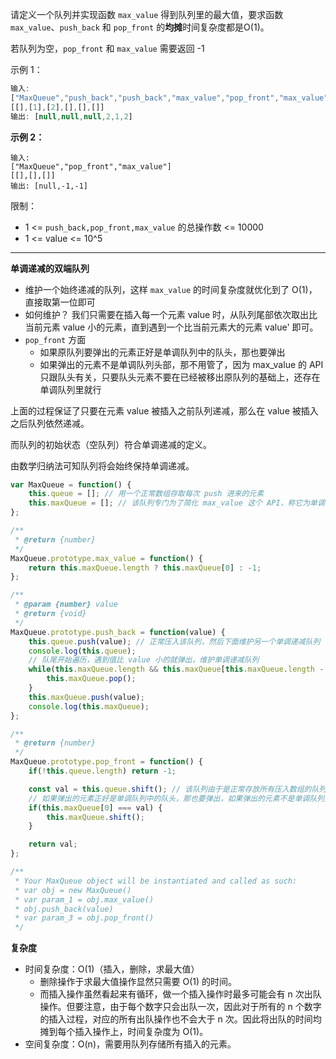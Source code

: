 请定义一个队列并实现函数 `max_value` 得到队列里的最大值，要求函数`max_value`、`push_back` 和 `pop_front` 的**均摊**时间复杂度都是O(1)。

若队列为空，`pop_front` 和 `max_value` 需要返回 -1

示例 1：

```jsx
输入:
["MaxQueue","push_back","push_back","max_value","pop_front","max_value"]
[[],[1],[2],[],[],[]]
输出: [null,null,null,2,1,2]
```

**示例 2：**

```
输入:
["MaxQueue","pop_front","max_value"]
[[],[],[]]
输出: [null,-1,-1]
```

限制：

- 1 <= `push_back,pop_front,max_value` 的总操作数 <= 10000
- 1 <= value <= 10^5

---

**单调递减的双端队列**

- 维护一个始终递减的队列，这样 `max_value` 的时间复杂度就优化到了 O(1)，直接取第一位即可
- 如何维护？ 我们只需要在插入每一个元素 value 时，从队列尾部依次取出比当前元素 value 小的元素，直到遇到一个比当前元素大的元素 value' 即可。
- `pop_front` 方面
    - 如果原队列要弹出的元素正好是单调队列中的队头，那也要弹出
    - 如果弹出的元素不是单调队列头部，那不用管了，因为 max_value 的 API 只跟队头有关，只要队头元素不要在已经被移出原队列的基础上，还存在单调队列里就行

上面的过程保证了只要在元素 value 被插入之前队列递减，那么在 value 被插入之后队列依然递减。

而队列的初始状态（空队列）符合单调递减的定义。

由数学归纳法可知队列将会始终保持单调递减。

```jsx
var MaxQueue = function() {
    this.queue = []; // 用一个正常数组存取每次 push 进来的元素
    this.maxQueue = []; // 该队列专门为了简化 max_value 这个 API，称它为单调递减队列
};

/**
 * @return {number}
 */
MaxQueue.prototype.max_value = function() {
    return this.maxQueue.length ? this.maxQueue[0] : -1;
};

/**
 * @param {number} value
 * @return {void}
 */
MaxQueue.prototype.push_back = function(value) {
    this.queue.push(value); // 正常压入该队列，然后下面维护另一个单调递减队列
    console.log(this.queue);
    // 队尾开始遍历，遇到值比 value 小的就弹出，维护单调递减队列
    while(this.maxQueue.length && this.maxQueue[this.maxQueue.length - 1] < value) {
        this.maxQueue.pop();
    }
    this.maxQueue.push(value);
    console.log(this.maxQueue);
};

/**
 * @return {number}
 */
MaxQueue.prototype.pop_front = function() {
    if(!this.queue.length) return -1;

    const val = this.queue.shift(); // 该队列由于是正常存放所有压入数组的队列，正常弹出即可
    // 如果弹出的元素正好是单调队列中的队头，那也要弹出，如果弹出的元素不是单调队列头部，那不用管了hh，因为 max_value 的API 只跟队头有关，只要队头元素不要在已经被移出原队列的基础上，还存在单调队列里就行
    if(this.maxQueue[0] === val) {
        this.maxQueue.shift();
    }

    return val;
};

/**
 * Your MaxQueue object will be instantiated and called as such:
 * var obj = new MaxQueue()
 * var param_1 = obj.max_value()
 * obj.push_back(value)
 * var param_3 = obj.pop_front()
 */
```

**复杂度**

- 时间复杂度：O(1)（插入，删除，求最大值）
    - 删除操作于求最大值操作显然只需要 O(1) 的时间。
    - 而插入操作虽然看起来有循环，做一个插入操作时最多可能会有 n 次出队操作。但要注意，由于每个数字只会出队一次，因此对于所有的 n 个数字的插入过程，对应的所有出队操作也不会大于 n 次。因此将出队的时间均摊到每个插入操作上，时间复杂度为 O(1)。
- 空间复杂度：O(n)，需要用队列存储所有插入的元素。